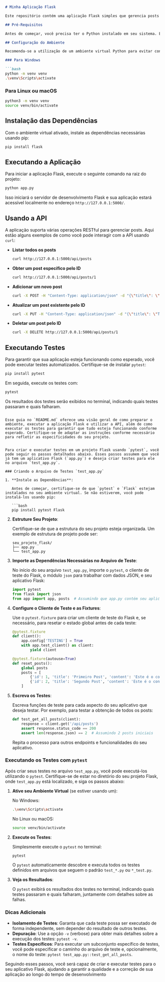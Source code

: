 
```markdown
# Minha Aplicação Flask

Este repositório contém uma aplicação Flask simples que gerencia posts através de uma API RESTful. Aqui estão as instruções para configurar, executar a aplicação e realizar testes.

## Pré-Requisitos

Antes de começar, você precisa ter o Python instalado em seu sistema. Esta aplicação foi desenvolvida usando Python 3.8, mas ela deve funcionar corretamente em versões Python 3.6+.

## Configuração do Ambiente

Recomenda-se a utilização de um ambiente virtual Python para evitar conflitos de dependências. Para criar e ativar um ambiente virtual, execute:

### Para Windows

```bash
python -m venv venv
.\venv\Scripts\activate
```

### Para Linux ou macOS

```bash
python3 -m venv venv
source venv/bin/activate
```

## Instalação das Dependências

Com o ambiente virtual ativado, instale as dependências necessárias usando pip:

```bash
pip install flask
```

## Executando a Aplicação

Para iniciar a aplicação Flask, execute o seguinte comando na raiz do projeto:

```bash
python app.py
```

Isso iniciará o servidor de desenvolvimento Flask e sua aplicação estará acessível localmente no endereço `http://127.0.0.1:5000/`.

## Usando a API

A aplicação suporta várias operações RESTful para gerenciar posts. Aqui estão alguns exemplos de como você pode interagir com a API usando `curl`:

- **Listar todos os posts**

  ```bash
  curl http://127.0.0.1:5000/api/posts
  ```

- **Obter um post específico pelo ID**

  ```bash
  curl http://127.0.0.1:5000/api/posts/1
  ```

- **Adicionar um novo post**

  ```bash
  curl -X POST -H "Content-Type: application/json" -d "{\"title\": \"Novo Post\", \"content\": \"Conteúdo do novo post\"}" http://127.0.0.1:5000/api/posts
  ```

- **Atualizar um post existente pelo ID**

  ```bash
  curl -X PUT -H "Content-Type: application/json" -d "{\"title\": \"Título Atualizado\", \"content\": \"Conteúdo atualizado\"}" http://127.0.0.1:5000/api/posts/1
  ```

- **Deletar um post pelo ID**

  ```bash
  curl -X DELETE http://127.0.0.1:5000/api/posts/1
  ```

## Executando Testes

Para garantir que sua aplicação esteja funcionando como esperado, você pode executar testes automatizados. Certifique-se de instalar `pytest`:

```bash
pip install pytest
```

Em seguida, execute os testes com:

```bash
pytest
```

Os resultados dos testes serão exibidos no terminal, indicando quais testes passaram e quais falharam.
```

Esse guia no `README.md` oferece uma visão geral de como preparar o ambiente, executar a aplicação Flask e utilizar a API, além de como executar os testes para garantir que tudo esteja funcionando conforme esperado. Certifique-se de adaptar as instruções conforme necessário para refletir as especificidades do seu projeto.


Para criar e executar testes em um projeto Flask usando `pytest`, você pode seguir os passos detalhados abaixo. Esses passos assumem que você já tem um aplicativo Flask (`app.py`) e deseja criar testes para ele no arquivo `test_app.py`.

### Criando o Arquivo de Testes `test_app.py`

1. **Instale as Dependências**:

   Antes de começar, certifique-se de que `pytest` e `Flask` estejam instalados no seu ambiente virtual. Se não estiverem, você pode instalá-los usando pip:

   ```bash
   pip install pytest Flask
   ```

2. **Estruture Seu Projeto**:

   Certifique-se de que a estrutura do seu projeto esteja organizada. Um exemplo de estrutura de projeto pode ser:

   ```
   seu_projeto_flask/
   ├── app.py
   └── test_app.py
   ```

3. **Importe as Dependências Necessárias no Arquivo de Teste**:

   No início do seu arquivo `test_app.py`, importe o `pytest`, o cliente de teste do Flask, o módulo `json` para trabalhar com dados JSON, e seu aplicativo Flask:

   ```python
   import pytest
   from flask import json
   from app import app, posts  # Assumindo que app.py contém seu aplicativo e a lista 'posts'
   ```

4. **Configure o Cliente de Teste e as Fixtures**:

   Use o `pytest.fixture` para criar um cliente de teste do Flask e, se necessário, para resetar o estado global antes de cada teste:

   ```python
   @pytest.fixture
   def client():
       app.config['TESTING'] = True
       with app.test_client() as client:
           yield client

   @pytest.fixture(autouse=True)
   def reset_posts():
       global posts
       posts = [
           {'id': 1, 'title': 'Primeiro Post', 'content': 'Este é o conteúdo do primeiro post'},
           {'id': 2, 'title': 'Segundo Post', 'content': 'Este é o conteúdo do segundo post'}
       ]
   ```

5. **Escreva os Testes**:

   Escreva funções de teste para cada aspecto do seu aplicativo que deseja testar. Por exemplo, para testar a obtenção de todos os posts:

   ```python
   def test_get_all_posts(client):
       response = client.get('/api/posts')
       assert response.status_code == 200
       assert len(response.json) == 2  # Assumindo 2 posts iniciais
   ```

   Repita o processo para outros endpoints e funcionalidades do seu aplicativo.

### Executando os Testes com `pytest`

Após criar seus testes no arquivo `test_app.py`, você pode executá-los utilizando o `pytest`. Certifique-se de estar no diretório do seu projeto Flask, onde `test_app.py` está localizado, e siga os passos abaixo:

1. **Ative seu Ambiente Virtual** (se estiver usando um):

   No Windows:
   ```bash
   .\venv\Scripts\activate
   ```

   No Linux ou macOS:
   ```bash
   source venv/bin/activate
   ```

2. **Execute os Testes**:

   Simplesmente execute o `pytest` no terminal:
   ```bash
   pytest
   ```

   O `pytest` automaticamente descobre e executa todos os testes definidos em arquivos que seguem o padrão `test_*.py` ou `*_test.py`.

3. **Veja os Resultados**:

   O `pytest` exibirá os resultados dos testes no terminal, indicando quais testes passaram e quais falharam, juntamente com detalhes sobre as falhas.

### Dicas Adicionais

- **Isolamento de Testes**: Garanta que cada teste possa ser executado de forma independente, sem depender do resultado de outros testes.
- **Depuração**: Use a opção `-v` (verbose) para obter mais detalhes sobre a execução dos testes: `pytest -v`.
- **Testes Específicos**: Para executar um subconjunto específico de testes, você pode especificar o caminho do arquivo de teste e, opcionalmente, o nome do teste: `pytest test_app.py::test_get_all_posts`.

Seguindo esses passos, você será capaz de criar e executar testes para o seu aplicativo Flask, ajudando a garantir a qualidade e a correção de sua aplicação ao longo do tempo de desenvolvimento